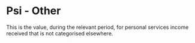 # Psi - Other
This is the value, during the relevant period, for personal services income received that is not categorised elsewhere.